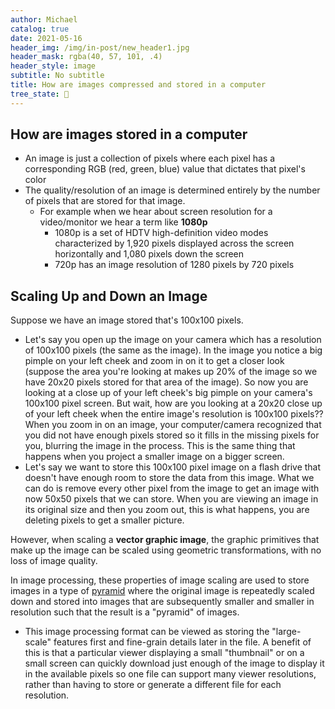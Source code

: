 ```yaml
---
author: Michael
catalog: true
date: 2021-05-16
header_img: /img/in-post/new_header1.jpg
header_mask: rgba(40, 57, 101, .4)
header_style: image
subtitle: No subtitle
title: How are images compressed and stored in a computer
tree_state: 🌱
---
```


## How are images stored in a computer
- An image is just a collection of pixels where each pixel has a corresponding RGB (red, green, blue) value that dictates that pixel's color
- The quality/resolution of an image is determined entirely by the number of pixels that are stored for that image.
	- For example when we hear about screen resolution for a video/monitor we hear a term like **1080p**
		- 1080p is a set of HDTV high-definition video modes characterized by 1,920 pixels displayed across the screen horizontally and 1,080 pixels down the screen
		- 720p has an image resolution of 1280 pixels by 720 pixels

## Scaling Up and Down an Image
Suppose we have an image stored that's 100x100 pixels.
- Let's say you open up the image on your camera which has a resolution of 100x100 pixels (the same as the image). In the image you notice a big pimple on your left cheek and zoom in on it to get a closer look (suppose the area you're looking at makes up 20% of the image so we have 20x20 pixels stored for that area of the image). So now you are looking at a close up of your left cheek's big pimple on your camera's 100x100 pixel screen. But wait, how are you looking at a 20x20 close up of your left cheek when the entire image's resolution is 100x100 pixels?? When you zoom in on an image, your computer/camera recognized that you did not have enough pixels stored so it fills in the missing pixels for you, blurring the image in the process. This is the same thing that happens when you project a smaller image on a bigger screen.
- Let's say we want to store this 100x100 pixel image on a flash drive that doesn't have enough room to store the data from this image. What we can do is remove every other pixel from the image to get an image with now 50x50 pixels that we can store. When you are viewing an image in its original size and then you zoom out, this is what happens, you are deleting pixels to get a smaller picture.

However, when scaling a **vector graphic image**, the graphic primitives that make up the image can be scaled using geometric transformations, with no loss of image quality.

In image processing, these properties of image scaling are used to store images in a type of [pyramid](https://en.wikipedia.org/wiki/Pyramid_(image_processing))  where the original image is repeatedly scaled down and stored into images  that are subsequently smaller and smaller in resolution such that the result is a "pyramid" of images.
- This image processing format can be viewed as storing the "large-scale" features first and fine-grain details later in the file. A benefit of this is that a particular viewer displaying a small "thumbnail" or on a small screen can quickly download just enough of the image to display it in the available pixels so one file can support many viewer resolutions, rather than having to store or generate a different file for each resolution.